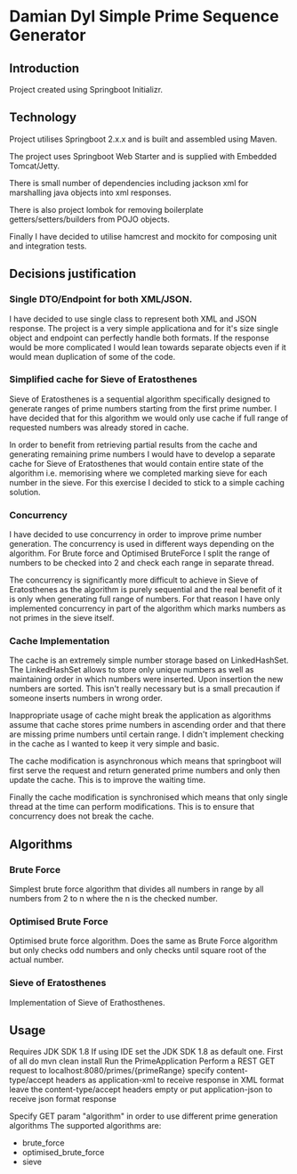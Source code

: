 # Damian Dyl Simple Prime Sequence Generator
## Introduction
Project created using Springboot Initializr.
## Technology
Project utilises Springboot 2.x.x and is built and
assembled using Maven. 

The project uses Springboot Web Starter and is supplied with
Embedded Tomcat/Jetty.

There is small number of dependencies including jackson xml
for marshalling java objects into xml responses.

There is also project lombok for removing boilerplate 
getters/setters/builders from POJO objects.

Finally I have decided to utilise hamcrest and mockito for 
composing unit and integration tests.

## Decisions justification
### Single DTO/Endpoint for both XML/JSON.
I have decided to use single class to represent both XML and JSON response.
The project is a very simple applicationa and for it's size single object and endpoint
can perfectly handle both formats. If the response would be more complicated
I would lean towards separate objects even if it would mean duplication of some of the code.

### Simplified cache for Sieve of Eratosthenes
Sieve of Eratosthenes is a sequential algorithm specifically designed to generate ranges
of prime numbers starting from the first prime number. I have decided that for this
algorithm we would only use cache if full range of requested numbers was already stored in cache.

In order to benefit from retrieving partial results from the cache and generating remaining
prime numbers I would have to develop a separate cache for Sieve of Eratosthenes that would
contain entire state of the algorithm i.e. memorising where we completed marking sieve for
each number in the sieve. For this exercise I decided to stick to a simple caching
solution.
### Concurrency
I have decided to use concurrency in order to improve prime number generation.
The concurrency is used in different ways depending on the algorithm.
For Brute force and Optimised BruteForce I split the range of numbers to be
checked into 2 and check each range in separate thread.

The concurrency is significantly more difficult to achieve in Sieve of
Eratosthenes as the algorithm is purely sequential and the real benefit
of it is only when generating full range of numbers. For that reason
I have only implemented concurrency in part of the algorithm which 
marks numbers as not primes in the sieve itself.


### Cache Implementation 
The cache is an extremely simple number storage based on LinkedHashSet.
The LinkedHashSet allows to store only unique numbers as well as maintaining order in which numbers were inserted.
Upon insertion the new numbers are sorted. This isn't really necessary but is a small precaution if someone inserts
numbers in wrong order.

Inappropriate usage of cache might break the application as algorithms assume that cache stores
prime numbers in ascending order and that there are missing prime numbers until certain range.
I didn't implement checking in the cache as I wanted to keep it very simple and basic.

The cache modification is asynchronous which means that springboot will first serve the request
and return generated prime numbers and only then update the cache. This is to improve the waiting time.

Finally the cache modification is synchronised which means that only single thread at the time can perform
modifications. This is to ensure that concurrency does not break the cache.

## Algorithms
### Brute Force
Simplest brute force algorithm that divides all numbers in range by all numbers from 2 to n where the n is the checked
number. 
### Optimised Brute Force
Optimised brute force algorithm. Does the same as Brute Force algorithm but only checks odd numbers and
only checks until square root of the actual number. 
### Sieve of Eratosthenes
Implementation of Sieve of Erathosthenes.

## Usage
Requires JDK SDK 1.8 If using IDE set the JDK SDK 1.8 as default one.
First of all do mvn clean install
Run the PrimeApplication
Perform a REST GET request to localhost:8080/primes/{primeRange}
specify content-type/accept headers as application-xml to receive response in XML format
leave the content-type/accept headers empty or put application-json to receive json format response

Specify GET param "algorithm" in order to use different prime generation algorithms
The supported algorithms are:
* brute_force
* optimised_brute_force
* sieve

